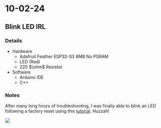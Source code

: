# 10-02-24

## Blink LED IRL

### Details

- Hardware
  - Adafruit Feather ESP32-S3 8MB No PSRAM
  - LED (Red)
  - 220 $\ohm$ Resistor
- Software
  - Arduino IDE
  - C++

### Notes

After many long hours of troubleshooting, I was finally able to blink an LED following a factory reset using this [tutorial](https://learn.adafruit.com/adafruit-esp32-s3-feather/factory-reset). Huzzah!

![](C:\Repositories\coffee-scale\logbook\10-02-24.assets\IMG_8657.jpg)



